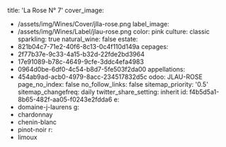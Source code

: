 title: 'La Rose N° 7'
cover_image:
  - /assets/img/Wines/Cover/jlla-rose.png
label_image:
  - /assets/img/Wines/Label/jlau-rose.png
color: pink
culture: classic
sparkling: true
natural_wine: false
estate:
  - 821b04c7-71e2-40f6-8c13-0c4f110d149a
cepages:
  - 2f77b37e-9c33-4a15-b32d-22fde2bd3964
  - 17e91089-b78c-4649-9cfe-3ddc4efa4983
  - 0964d0be-6df0-4c54-b8d7-5fe503f2da00
appellations:
  - 454ab9ad-acb0-4979-8acc-234517832d5c
odoo: JLAU-ROSE
page_no_index: false
no_follow_links: false
sitemap_priority: '0.5'
sitemap_changefreq: daily
twitter_share_setting: inherit
id: f4b5d5a1-8b65-482f-aa05-f0243e2fdda6
e:
  - domaine-j-laurens
g:
  - chardonnay
  - chenin-blanc
  - pinot-noir
r:
  - limoux
